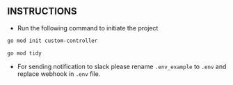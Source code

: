 ## INSTRUCTIONS 

* Run the following command to initiate the project

```bash
go mod init custom-controller

go mod tidy
```

* For sending notification to slack please rename `.env_example` to `.env` and replace webhook in `.env` file.